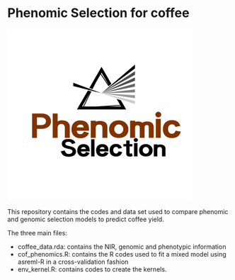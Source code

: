# Phenomic Selection for coffee

![Codes and data](PS.png)


This repository contains the codes and data set used to compare phenomic and genomic selection models to predict coffee yield.

The three main files:

- coffee_data.rda: contains the NIR, genomic and phenotypic information
- cof_phenomics.R: contains the R codes used to fit a mixed model using asreml-R in a cross-validation fashion
- env_kernel.R: contains codes to create the kernels.
